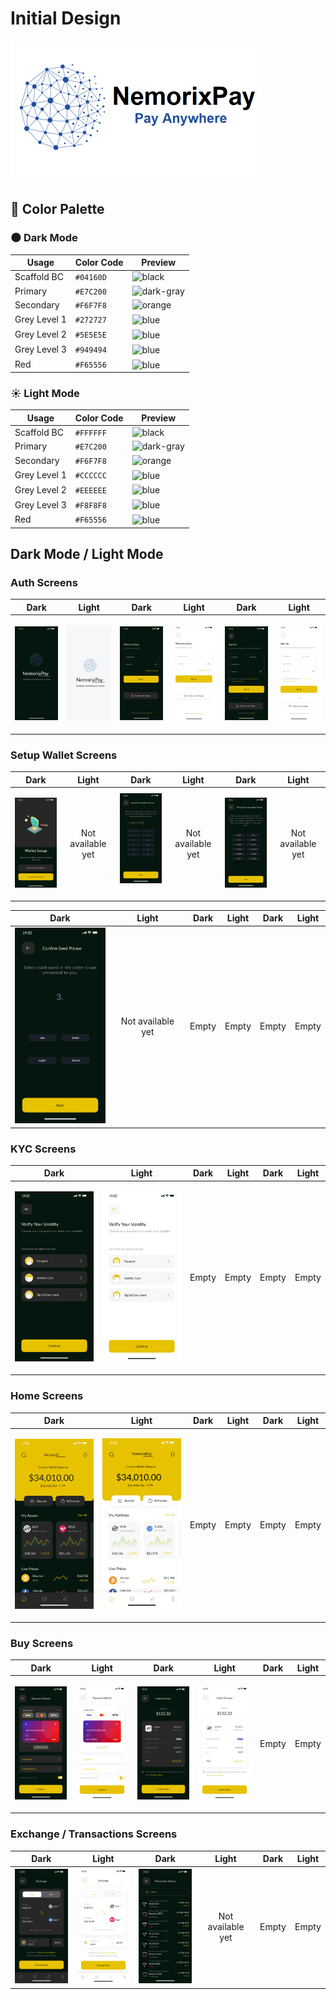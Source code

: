 # Initial Design

<p align="left">
  <img src="https://github.com/nemorixpay/NemorixPay-Readme/blob/main/img/Logo%20Nemorix.png" width="400" title="NemorixPay logo">
</p>

## 🎨 Color Palette

### 🌑 Dark Mode

| Usage         | Color Code | Preview |
|--------------|-----------|---------|
| Scaffold BC      | `#04160D` | ![black](https://readme-swatches.vercel.app/04160D?style=round) |
| Primary    | `#E7C200` | ![dark-gray](https://readme-swatches.vercel.app/E7C200?style=round) |
| Secondary       | `#F6F7F8` | ![orange](https://readme-swatches.vercel.app/F6F7F8?style=round) |
| Grey Level 1       | `#272727` | <img valign='middle' alt='blue' src='https://readme-swatches.vercel.app/272727?style=round'/> |
| Grey Level 2       | `#5E5E5E` | <img valign='middle' alt='blue' src='https://readme-swatches.vercel.app/5E5E5E?style=round'/> |
| Grey Level 3       | `#949494` | <img valign='middle' alt='blue' src='https://readme-swatches.vercel.app/949494?style=round'/> |
| Red       | `#F65556` | <img valign='middle' alt='blue' src='https://readme-swatches.vercel.app/F65556?style=round'/> |

### ☀️ Light Mode

| Usage         | Color Code | Preview |
|--------------|-----------|---------|
| Scaffold BC      | `#FFFFFF` | ![black](https://readme-swatches.vercel.app/FFFFFF?style=round) |
| Primary    | `#E7C200` | ![dark-gray](https://readme-swatches.vercel.app/E7C200?style=round) |
| Secondary       | `#F6F7F8` | ![orange](https://readme-swatches.vercel.app/F6F7F8?style=round) |
| Grey Level 1       | `#CCCCCC` | <img valign='middle' alt='blue' src='https://readme-swatches.vercel.app/CCCCCC?style=round'/> |
| Grey Level 2       | `#EEEEEE` | <img valign='middle' alt='blue' src='https://readme-swatches.vercel.app/EEEEEE?style=round'/> |
| Grey Level 3       | `#F8F8F8` | <img valign='middle' alt='blue' src='https://readme-swatches.vercel.app/F8F8F8?style=round'/> |
| Red       | `#F65556` | <img valign='middle' alt='blue' src='https://readme-swatches.vercel.app/F65556?style=round'/> |

## Dark Mode / Light Mode

### Auth Screens

| Dark | Light | Dark | Light | Dark | Light |
|---|---|---|---|---|---|
| <p align="left"><img src="https://github.com/nemorixpay/NemorixPay-Readme/blob/main/img/design/splash_screen.jpg" width="150" title="NemorixPay logo"></p> | <p align="left"><img src="https://github.com/nemorixpay/NemorixPay-Readme/blob/main/img/design/light/splash_light.jpg" width="150" title="NemorixPay logo"></p> | <p align="left"> <img src="https://github.com/nemorixpay/NemorixPay-Readme/blob/main/img/design/login_empty_state.jpg" width="150" title="NemorixPay logo"></p> | <p align="left"> <img src="https://github.com/nemorixpay/NemorixPay-Readme/blob/main/img/design/login_empty_state_light.jpg" width="150" title="NemorixPay logo"></p> | <p align="left"> <img src="https://github.com/nemorixpay/NemorixPay-Readme/blob/main/img/design/signup_empty_state.jpg" width="150" title="NemorixPay logo"></p> | <p align="left"> <img src="https://github.com/nemorixpay/NemorixPay-Readme/blob/main/img/design/signup_empty_state_light.jpg" width="150" title="NemorixPay logo"></p> |


### Setup Wallet Screens

| Dark | Light | Dark | Light | Dark | Light |
|---|---|---|---|---|---|
| <p align="left"><img src="https://github.com/nemorixpay/NemorixPay-Readme/blob/main/img/design/wallet_setup.jpg" width="150" title="NemorixPay logo"></p> | <p align="center">Not available yet</p> | <img src="https://github.com/nemorixpay/NemorixPay-Readme/blob/main/img/design/import_account.jpg" width="150" title="NemorixPay logo"></p> | <p align="center">Not available yet</p> | <img src="https://github.com/nemorixpay/NemorixPay-Readme/blob/main/img/design/create_new_account.jpg" width="150" title="NemorixPay logo"> | <p align="center">Not available yet</p> |

| Dark | Light | Dark | Light | Dark | Light |
|---|---|---|---|---|---|
| <img src="https://github.com/nemorixpay/NemorixPay-Readme/blob/main/img/design/confirm_seed_phrase.jpg" width="150" title="NemorixPay logo"> | <p align="center">Not available yet</p> | <p align="center">Empty</p> | <p align="center">Empty</p> | <p align="center">Empty</p> | <p align="center">Empty</p> |

### KYC Screens

| Dark | Light | Dark | Light | Dark | Light |
|---|---|---|---|---|---|
| <p align="left"><img src="https://github.com/nemorixpay/NemorixPay-Readme/blob/main/img/design/kyc/kyc_1_dark.jpg" width="150" title="NemorixPay logo"></p> | <p align="left"><img src="https://github.com/nemorixpay/NemorixPay-Readme/blob/main/img/design/kyc/kyc_1_light.jpg" width="150" title="NemorixPay logo"></p> | <p align="center">Empty</p> | <p align="center">Empty</p> | <p align="center">Empty</p> | <p align="center">Empty</p> |

### Home Screens

| Dark | Light | Dark | Light | Dark | Light |
|---|---|---|---|---|---|
| <p align="left"><img src="https://github.com/nemorixpay/NemorixPay-Readme/blob/main/img/design/home%20(2).jpg" width="150" title="NemorixPay logo"></p> | <p align="left"><img src="https://github.com/nemorixpay/NemorixPay-Readme/blob/main/img/design/home_light.jpg" width="150" title="NemorixPay logo"></p> | <p align="center">Empty</p> | <p align="center">Empty</p> | <p align="center">Empty</p> | <p align="center">Empty</p> |

### Buy Screens

| Dark | Light | Dark | Light | Dark | Light |
|---|---|---|---|---|---|
| <p align="left"><img src="https://github.com/nemorixpay/NemorixPay-Readme/blob/main/img/design/buy_steps/payment_method_dark.jpg" width="150" title="NemorixPay logo"></p> | <p align="left"><img src="https://github.com/nemorixpay/NemorixPay-Readme/blob/main/img/design/buy_steps/payment_method_light.jpg" width="150" title="NemorixPay logo"></p> | <p align="left"><img src="https://github.com/nemorixpay/NemorixPay-Readme/blob/main/img/design/buy_order.jpg" width="150" title="NemorixPay logo"></p> | <p align="left"><img src="https://github.com/nemorixpay/NemorixPay-Readme/blob/main/img/design/light/order_preview_light.jpg" width="150" title="NemorixPay logo"></p> | <p align="center">Empty</p> | <p align="center">Empty</p> |

### Exchange / Transactions Screens

| Dark | Light | Dark | Light | Dark | Light |
|---|---|---|---|---|---|
| <img src="https://github.com/nemorixpay/NemorixPay-Readme/blob/main/img/design/exchange.jpg" width="150" title="Exchange page dark mode"> | <img src="https://github.com/nemorixpay/NemorixPay-Readme/blob/main/img/design/light/exchange_light.jpg" width="150" title="Exchange page light mode"> | <img src="https://github.com/nemorixpay/NemorixPay-Readme/blob/main/img/design/transaction_history.jpg" width="150" title="NemorixPay logo"> | <p align="center">Not available yet</p> | <p align="center">Empty</p> | <p align="center">Empty</p> |
